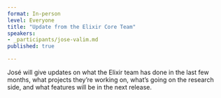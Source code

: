 ```yaml
---
format: In-person
level: Everyone
title: "Update from the Elixir Core Team"
speakers:
- _participants/jose-valim.md
published: true

---
```

José will give updates on what the Elixir team has done in the last few months, what projects they’re working on, what’s going on the research side, and what features will be in the next release.